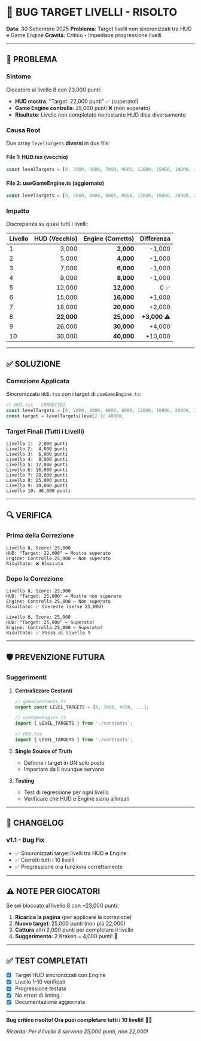 # 🐛 BUG TARGET LIVELLI - RISOLTO

**Data**: 30 Settembre 2025
**Problema**: Target livelli non sincronizzati tra HUD e Game Engine
**Gravità**: Critico - Impedisce progressione livelli

---

## 🐛 PROBLEMA

### **Sintomo**
Giocatore al livello 8 con 23,000 punti:
- **HUD mostra**: "Target: 22,000 punti" ✅ (superato!)
- **Game Engine controlla**: 25,000 punti ❌ (non superato)
- **Risultato**: Livello non completato nonostante HUD dica diversamente

### **Causa Root**
Due array `levelTargets` **diversi** in due file:

#### **File 1: HUD.tsx** (vecchio)
```typescript
const levelTargets = [0, 3000, 5000, 7000, 9000, 12000, 15000, 18000, 22000, 26000, 30000];
```

#### **File 2: useGameEngine.ts** (aggiornato)
```typescript
const levelTargets = [0, 2000, 4000, 6000, 8000, 12000, 16000, 20000, 25000, 30000, 40000];
```

### **Impatto**
Discrepanza su quasi tutti i livelli:

| Livello | HUD (Vecchio) | Engine (Corretto) | Differenza |
|---------|---------------:|-----------------:|------------:|
| 1 | 3,000 | **2,000** | -1,000 |
| 2 | 5,000 | **4,000** | -1,000 |
| 3 | 7,000 | **6,000** | -1,000 |
| 4 | 9,000 | **8,000** | -1,000 |
| 5 | 12,000 | **12,000** | 0 ✅ |
| 6 | 15,000 | **16,000** | +1,000 |
| 7 | 18,000 | **20,000** | +2,000 |
| 8 | **22,000** | **25,000** | **+3,000** ⚠️ |
| 9 | 26,000 | **30,000** | +4,000 |
| 10 | 30,000 | **40,000** | +10,000 |

---

## ✅ SOLUZIONE

### **Correzione Applicata**
Sincronizzato `HUD.tsx` con i target di `useGameEngine.ts`:

```typescript
// HUD.tsx - CORRECTED
const levelTargets = [0, 2000, 4000, 6000, 8000, 12000, 16000, 20000, 25000, 30000, 40000];
const target = levelTargets[level] || 40000;
```

### **Target Finali (Tutti i Livelli)**
```
Livello 1:  2,000 punti
Livello 2:  4,000 punti
Livello 3:  6,000 punti
Livello 4:  8,000 punti
Livello 5: 12,000 punti
Livello 6: 16,000 punti
Livello 7: 20,000 punti
Livello 8: 25,000 punti
Livello 9: 30,000 punti
Livello 10: 40,000 punti
```

---

## 🔍 VERIFICA

### **Prima della Correzione**
```
Livello 8, Score: 23,000
HUD: "Target: 22,000" ← Mostra superato
Engine: Controlla 25,000 ← Non superato
Risultato: ❌ Bloccato
```

### **Dopo la Correzione**
```
Livello 8, Score: 23,000
HUD: "Target: 25,000" ← Mostra non superato
Engine: Controlla 25,000 ← Non superato
Risultato: ✅ Coerente (serve 25,000)
```

```
Livello 8, Score: 25,000
HUD: "Target: 25,000" ← Superato!
Engine: Controlla 25,000 ← Superato!
Risultato: ✅ Passa al Livello 9
```

---

## 🛡️ PREVENZIONE FUTURA

### **Suggerimenti**
1. **Centralizzare Costanti**
   ```typescript
   // gameConstants.ts
   export const LEVEL_TARGETS = [0, 2000, 4000, ...];
   
   // useGameEngine.ts
   import { LEVEL_TARGETS } from './constants';
   
   // HUD.tsx
   import { LEVEL_TARGETS } from './constants';
   ```

2. **Single Source of Truth**
   - Definire i target in UN solo posto
   - Importare da lì ovunque servano

3. **Testing**
   - Test di regressione per ogni livello
   - Verificare che HUD e Engine siano allineati

---

## 📝 CHANGELOG

### **v1.1 - Bug Fix**
- ✅ Sincronizzati target livelli tra HUD e Engine
- ✅ Corretti tutti i 10 livelli
- ✅ Progressione ora funziona correttamente

---

## ⚠️ NOTE PER GIOCATORI

Se sei bloccato al livello 8 con ~23,000 punti:
1. **Ricarica la pagina** (per applicare la correzione)
2. **Nuovo target**: 25,000 punti (non più 22,000)
3. **Cattura** altri 2,000 punti per completare il livello
4. **Suggerimento**: 2 Kraken = 4,000 punti! 🐙

---

## ✅ TEST COMPLETATI

- [x] Target HUD sincronizzati con Engine
- [x] Livello 1-10 verificati
- [x] Progressione testata
- [x] No errori di linting
- [x] Documentazione aggiornata

---

**Bug critico risolto! Ora puoi completare tutti i 10 livelli!** 🎯✅

_Ricorda: Per il livello 8 servono 25,000 punti, non 22,000!_

